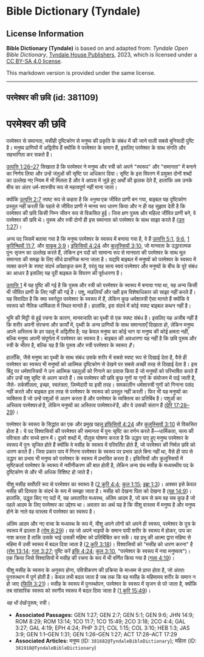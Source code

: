 # Bible Dictionary (Tyndale)

## License Information

**Bible Dictionary (Tyndale)** is based on and adapted from: _Tyndale Open Bible Dictionary_, [Tyndale House Publishers](https://tyndaleopenresources.com/), 2023, which is licensed under a [CC BY-SA 4.0 license](https://creativecommons.org/licenses/by-sa/4.0/legalcode.en).

This markdown version is provided under the same license.



--------------------------------

## परमेश्वर की छवि (id: 381109)

परमेश्वर की छवि
===============

परमेश्वर से समानता, मसीही दृष्टिकोण से मनुष्य की प्रकृति के संबंध में की जाने वाली सबसे बुनियादी पुष्टि है। मनुष्य प्राणियों में अद्वितीय हैं क्योंकि वे परमेश्वर के समान हैं, इसलिए परमेश्वर के साथ संगति और सहभागिता कर सकते हैं।

[उत्पत्ति 1:26–27](https://ref.ly/Gen1:26-Gen1:27) सिखाता है कि परमेश्वर ने मनुष्य और स्त्री को अपने "स्वरूप" और "समानता" में बनाने का निर्णय लिया और उन्हें जंतुओं की सृष्टि पर अधिकार दिया। सृष्टि के इस विवरण में प्रयुक्त दोनों शब्दों का उल्लेख नए नियम में भी मिलता है और वे आपस में जुड़े हुए अर्थों की झलक देते हैं, हालांकि अब उनके बीच का अंतर धर्म\-शास्त्रीय रूप से महत्वपूर्ण नहीं माना जाता।

क्योंकि [उत्पत्ति 2:7](https://ref.ly/Gen2:7) स्पष्ट रूप से कहता है कि *मनुष्य* एक जीवित प्राणी बन गया, बाइबल यह दृष्टिकोण प्रस्तुत नहीं करती कि पहले से जीवित प्राणी ने मानव रूप धारण किया और न ही यह सुझाव देती है कि परमेश्वर की छवि किसी निम्न जीवन रूप से विकसित हुई। जिस क्षण पुरूष और महिला जीवित प्राणी बने, वे परमेश्वर की छवि थे। पुरूष और स्त्री दोनों ही इस समानता को परमेश्वर के साथ साझा करते हैं ([उत 1:27](https://ref.ly/Gen1:27))।

अन्य पद जिसमें बताया गया है कि मनुष्य परमेश्वर के स्वरूप में बनाया गया है, वे हैं [उत्पत्ति 5:1](https://ref.ly/Gen5:1), [9:6](https://ref.ly/Gen9:6), [1 कुरिन्थियों 11:7](https://ref.ly/1Cor11:7), और [याकूब 3:9](https://ref.ly/Jas3:9)। [इफिसियों 4:24](https://ref.ly/Eph4:24) और [कुलुस्सियों 3:10,](https://ref.ly/Col3:10) जो मानवता के उद्धारात्मक पुनः सृजन का उल्लेख करते हैं, लेकिन इन पदों को सामान्य रूप से मानवता की परमेश्वर के साथ मूल समानता की समझ के लिए सीधे प्रासंगिक माना जाता है। यद्यपि बाइबल में मनुष्यों को परमेश्वर के स्वरूप में व्यक्त करने के स्पष्ट संदर्भ अपेक्षाकृत कम हैं, परंतु यह सत्य स्वयं परमेश्वर और मनुष्यों के बीच के पूरे संबंध का आधार है इसलिए यह पूरी बाइबल के विवरण की पूर्वधारणा है।

[उत्पत्ति 1](https://ref.ly/Gen1:1-Gen1:31) में यह पुष्टि की गई है कि पुरूष और स्त्री को परमेश्वर के स्वरूप में बनाया गया था, यह अन्य किसी भी जीवित प्राणी के लिए नहीं की गई है। पशु, मछलियाँ और पक्षी इस विशेषाधिकार को साझा नहीं करते हैं। यह विवादित है कि क्या स्वर्गदूत परमेश्वर के स्वरूप में हैं, लेकिन कुछ धर्मशास्त्री ऐसा मानते हैं क्योंकि वे स्वरूप को नैतिक धार्मिकता में स्थित मानते हैं। हालांकि, इस संदर्भ में कोई स्पष्ट बाइबल कथन नहीं है।

भूमि की मिट्टी से हुई रचना के कारण, मानवजाति का पृथ्वी से एक स्पष्ट संबंध है। इसलिए यह अजीब नहीं है कि शरीर अपनी संरचना और कार्यों में, पृथ्वी के अन्य प्राणियों के साथ समानताएँ दिखाता हो, लेकिन मनुष्य अपने अस्तित्व के हर पहलू में अद्वितीय है; यह केवल मनुष्य का कोई भाग या मनुष्य की कोई क्षमता नहीं, बल्कि मनुष्य अपनी संपूर्णता में परमेश्वर का स्वरूप है। बाइबल की अवधारणा यह नहीं है कि छवि पुरूष और स्त्री के भीतर है, बल्कि यह है कि पुरूष और स्त्री परमेश्वर के स्वरूप *हैं*।

हालाँकि, जैसे मनुष्य का पृथ्वी के साथ संबंध उसके शरीर में सबसे स्पष्ट रूप से दिखाई देता है, वैसे ही परमेश्वर का स्वरूप भी मनुष्यों को आत्मिक दृष्टिकोण से देखने पर सबसे अच्छी तरह से दिखाई देता है। इस बिंदु पर धर्मशास्त्रियों ने उन आत्मिक पहलुओं को गिनाने का प्रयास किया है जो मनुष्यों को परिभाषित करते हैं और उन्हें पशु सृष्टि से अलग करते हैं। तब परमेश्वर की छवि कुछ गुणों या गुणों के संयोजन में पाई जाती है, जैसे\- तर्कशीलता, इच्छा, स्वतंत्रता, ज़िम्मेदारी या इसी तरह। समकालीन धर्मशास्त्री गुणों को गिनाना पसंद नहीं करते और बाइबल इस तरह से परमेश्वर के स्वरूप को प्रस्तुत नहीं करती। फिर भी यह मनुष्यों का व्यक्तित्व है जो उन्हें पशुओं से अलग करता है और परमेश्वर के व्यक्तित्व का प्रतिबिंब है। पशुओं का अस्तित्व परमेश्वर*से* है, लेकिन मनुष्यों का अस्तित्व परमेश्वर*में* है, और वे उसकी संतान हैं ([प्रेरि 17:28–29](https://ref.ly/Acts17:28-Acts17:29))।

परमेश्वर के स्वरूप के सिद्धांत का एक और प्रमुख पहलू [इफिसियों 4:24](https://ref.ly/Eph4:24) और [कुलुस्सियों 3:10](https://ref.ly/Col3:10) से विकसित होता है। ये पद विश्वासियों की परमेश्वर की समानता में पुनः सृष्टि का वर्णन करते हैं—धार्मिकता, सत्य की पवित्रता और सच्चे ज्ञान में। दूसरे शब्दों में, पौलुस घोषणा करता है कि उद्धार पाए हुए मनुष्य परमेश्वर के स्वरूप में पुनः सृजित होते हैं क्योंकि वे मसीह के स्वरूप में परिवर्तित होते हैं, जो परमेश्वर की निर्मल छवि को धारण करते हैं। जिस प्रकार पाप में गिरना परमेश्वर के स्वरूप पर प्रभाव डाले बिना नहीं था, वैसे ही पाप से उद्धार का प्रभाव भी मनुष्य को परमेश्वर के स्वरूप में प्रभावित करता है। इफिसियों और कुलुस्सियों में सृष्टिकर्ता परमेश्वर के स्वरूप में नवीनीकरण की बात होती है, लेकिन अन्य ग्रंथ मसीह के मध्यस्थीय पद के दृष्टिकोण से और भी अधिक विशिष्ट हो जाते हैं।

यीशु मसीह सर्वोपरि रूप से परमेश्वर का स्वरूप है ([2 कुरि 4:4](https://ref.ly/2Cor4:4); [कुल 1:15](https://ref.ly/Col1:15); [इब्रा 1:3](https://ref.ly/Heb1:3))। अक्सर इसे केवल मसीह की दिव्यता के संदर्भ के रूप में समझा जाता है। मसीह को देखना पिता को देखना है ([यूह 14:9](https://ref.ly/John14:9))। हालांकि, उद्धृत किए गए पदों में, यह अवतारित मध्यस्थ, अंतिम आदम है, जो कम से कम वह सब कुछ है जो पहले आदम के लिए परमेश्वर का उद्देश्य था। अवतार का अर्थ यह है कि यीशु वास्तव में मनुष्य है और मनुष्य होने के नाते वह वास्तव में परमेश्वर का स्वरूप है।

अंतिम आदम और नए वाचा के मध्यस्थ के रूप में, यीशु अपने लोगों को अपने ही स्वरूप, परमेश्वर के पुत्र के स्वरूप में ढालता है ([रोम 8:29](https://ref.ly/Rom8:29))। वह जो अपने भाइयों के समान पापी शरीर के स्वरूप में होकर, पाप का नाश करता है ताकि उसके भाई उसकी महिमा को प्रतिबिंबित कर सकें। वह प्रभु की आत्मा द्वारा महिमा से महिमा में उसी स्वरूप में बदल दिया जाता है ([2 कुरि 3:18](https://ref.ly/2Cor3:18))। विश्वासियों को "मसीह को धारण करना" है ([रोम 13:14](https://ref.ly/Rom13:14); [गला 3:27](https://ref.ly/Gal3:27); पुष्टि करें [इफि 4:24](https://ref.ly/Eph4:24); [कुल 3:10](https://ref.ly/Col3:10), "परमेश्वर के स्वरूप में नया मनुष्यत्व")। एक क्रिया जिसे विश्वासियों में मसीह की रचना के रूप में भी वर्णित किया गया है ([गला 4:19](https://ref.ly/Gal4:19))।

यीशु मसीह के स्वरूप के अनुरूप होना, पवित्रीकरण की प्रक्रिया के माध्यम से प्राप्त होता है, जो अंततः पुनरुत्थान में पूर्ण होती है। केवल तभी बदल जाता है जब तक कि वह मसीह के महिमामय शरीर के समान न हो जाए ([फिलि 3:21](https://ref.ly/Phil3:21))। मसीह के स्वरूप में पुनर्स्थापन, परमेश्वर के स्वरूप में सृजन से परे जाता है, क्योंकि तब सांसारिक स्वरूप को स्वर्गीय स्वरूप में बदल दिया जाता है ([1 कुरि 15:49](https://ref.ly/1Cor15:49))।

*यह भी देखें* पुरूष; स्त्री।

* **Associated Passages:** GEN 1:27; GEN 2:7; GEN 5:1; GEN 9:6; JHN 14:9; ROM 8:29; ROM 13:14; 1CO 11:7; 1CO 15:49; 2CO 3:18; 2CO 4:4; GAL 3:27; GAL 4:19; EPH 4:24; PHP 3:21; COL 1:15; COL 3:10; HEB 1:3; JAS 3:9; GEN 1:1–GEN 1:31; GEN 1:26–GEN 1:27; ACT 17:28–ACT 17:29
* **Associated Articles:** मनुष्य (ID: `381682@TyndaleBibleDictionary`); महिला (ID: `381918@TyndaleBibleDictionary`)


